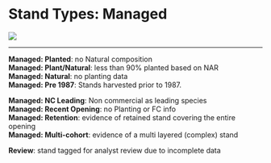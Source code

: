 # Stand Types: Managed

![](../images/manages_stand_types.PNG)


___


**Managed: Planted**: no Natural composition  
**Managed: Plant/Natural**: less than 90% planted based on NAR  
**Managed: Natural**: no planting data  
**Managed: Pre 1987**: Stands harvested prior to 1987.  
  
**Managed: NC Leading**: Non commercial as leading species  
**Managed: Recent Opening**: no Planting or FC info  
**Managed: Retention**: evidence of retained stand covering the entire opening  
**Managed: Multi-cohort**: evidence of a multi layered (complex) stand  

**Review**:  stand tagged for analyst review due to incomplete data  



